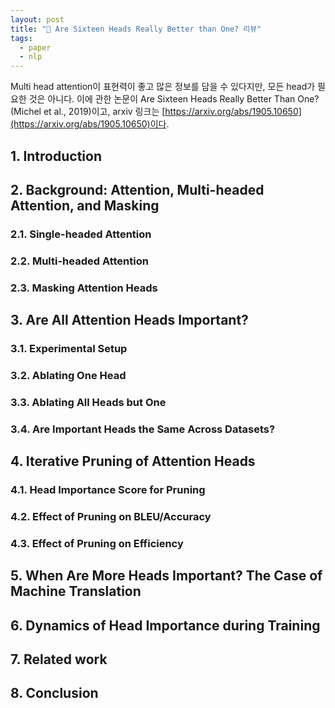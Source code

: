 ```yaml
---
layout: post
title: "📃 Are Sixteen Heads Really Better than One? 리뷰"
tags:
  - paper
  - nlp
---
```


Multi head attention이 표현력이 좋고 많은 정보를 담을 수 있다지만, 모든 head가 필요한 것은 아니다. 이에 관한 논문이 Are Sixteen Heads Really Better Than One? (Michel et al., 2019)이고, arxiv 링크는 [https://arxiv.org/abs/1905.10650](https://arxiv.org/abs/1905.10650)이다.

## 1. Introduction

## 2. Background: Attention, Multi-headed Attention, and Masking

### 2.1. Single-headed Attention

### 2.2. Multi-headed Attention

### 2.3. Masking Attention Heads

## 3. Are All Attention Heads Important?

### 3.1. Experimental Setup

### 3.2. Ablating One Head

### 3.3. Ablating All Heads but One

### 3.4. Are Important Heads the Same Across Datasets?

## 4. Iterative Pruning of Attention Heads

### 4.1. Head Importance Score for Pruning

### 4.2. Effect of Pruning on BLEU/Accuracy

### 4.3. Effect of Pruning on Efficiency

## 5. When Are More Heads Important? The Case of Machine Translation

## 6. Dynamics of Head Importance during Training

## 7. Related work

## 8. Conclusion
